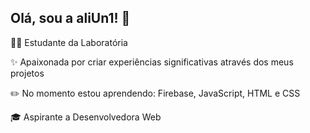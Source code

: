 ## Olá, sou a aliUn1! 👋
 
<p>👩‍💻 Estudante da Laboratória 
<p>✨ Apaixonada por criar experiências significativas através dos meus projetos
<p>✏️ No momento estou aprendendo: Firebase, JavaScript, HTML e CSS
<p>🎓 Aspirante a Desenvolvedora Web
